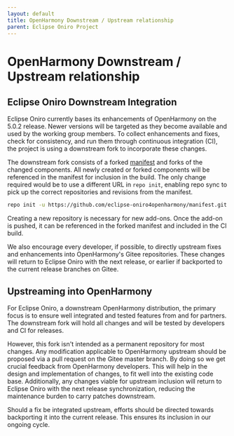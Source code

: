 ```yaml
---
layout: default
title: OpenHarmony Downstream / Upstream relationship
parent: Eclipse Oniro Project
---
```

# OpenHarmony Downstream / Upstream relationship

## Eclipse Oniro Downstream Integration

Eclipse Oniro currently bases its enhancements of OpenHarmony on the 5.0.2 release.
Newer versions will be targeted as they become available and used by the
working group members. To collect enhancements and fixes, check for consistency, and 
run them through continuous integration (CI), the project is using a downstream fork to 
incorporate these changes.

The downstream fork consists of a forked
[manifest](https://github.com/eclipse-oniro4openharmony/manifest) and forks of
the changed components. All newly created or forked components will be referenced 
in the manifest for inclusion in the build. The only change required would be to use a 
different URL in `repo init`, enabling repo sync to pick up the correct repositories 
and revisions from the manifest.

```bash
repo init -u https://github.com/eclipse-oniro4openharmony/manifest.git -b OpenHarmony-5.0.2-Release --no-repo-verify
```

Creating a new repository is necessary for new add-ons. Once the add-on is
pushed, it can be referenced in the forked manifest and included in the CI
build.

We also encourage every developer, if possible, to directly upstream fixes
and enhancements into OpenHarmony's Gitee repositories. These changes
will return to Eclipse Oniro with the next release, or earlier if backported
to the current release branches on Gitee.

## Upstreaming into OpenHarmony

For Eclipse Oniro, a downstream OpenHarmony distribution, the primary focus is to 
ensure  well integrated and tested features from and for partners. The
downstream fork will hold all changes and will be tested by developers and CI for
releases.

However, this fork isn't intended as a permanent repository for most changes. 
Any modification applicable to OpenHarmony upstream should be proposed 
via a pull request on the Gitee master branch. By doing so we get crucial
feedback from OpenHarmony developers. This will help in the design and
implementation of changes, to fit well into the existing code base. Additionally,
any changes viable for upstream inclusion will return to Eclipse Oniro with the next
release synchronization, reducing the maintenance burden to carry patches downstream.

Should a fix be integrated upstream, efforts should be directed towards backporting 
it into the current release. This ensures its inclusion in our ongoing cycle.
